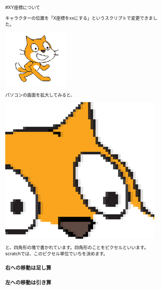 #XY座標について

キャラクターの位置を「X座標をxxにする」というスクリプトで変更できました。

![](kaudaimae.png)

パソコンの画面を拡大してみると、

![](kaudaigo.png)


と、四角形の塊で書かれています。四角形のことをピクセルといいます。scratchでは、このピクセル単位でいちを決めます。















### 右への移動は足し算


### 左への移動は引き算